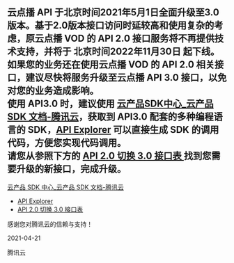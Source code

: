 云点播 API 于<strong >北京时间2021年5月1日</strong>全面升级至3.0版本。基于2.0版本接口访问时延较高和使用复杂的考虑，原云点播 VOD 的 API 2.0 接口服务将不再提供技术支持，并将于 北京时间2022年11月30日 起下线。如果您的业务还在使用云点播 VOD 的 API 2.0 相关接口，建议尽快将服务升级至云点播 API 3.0 接口，以免对您的业务造成影响。<br>
使用 API3.0 时，建议使用 <a href="https://cloud.tencent.com/document/sdk" rel="noopener" target="_blank" >云产品SDK中心_云产品 SDK 文档-腾讯云</a>，获取到 API3.0 配套的多种编程语言的 SDK，<a href="https://console.cloud.tencent.com/api/explorer?Product=monitor&amp;Version=2018-07-24&amp;Action=GetMonitorData&amp;SignVersion=" rel="noopener" target="_blank" >API Explorer</a> 可以直接生成 SDK 的调用代码，方便您实现代码调用。<br>
请您从参照下方的 <a href="https://cloud.tencent.com/document/product/266/80469#list" target="_blank" >API 2.0 切换 3.0 接口表 </a>找到您需要升级的新接口，完成升级。<br>
- 
[云产品 SDK 中心_云产品 SDK 文档-腾讯云](https://cloud.tencent.com/document/sdk)
- [API Explorer](https://cloud.tencent.com/login?s_url=https%3A%2F%2Fconsole.cloud.tencent.com%2Fapi%2Fexplorer%3FProduct%3Dmonitor%26Version%3D2018-07-24%26Action%3DGetMonitorData%26SignVersion%3D) 
- [API 2.0 切换 3.0 接口表](https://cloud.tencent.com/document/product/266/80469#list)

<p>感谢您对腾讯云的信赖与支持！</p>

<p>2021-04-21</p>

<p>腾讯云</p>
